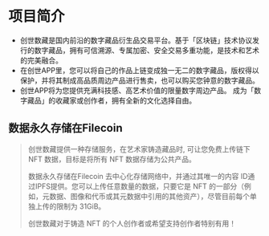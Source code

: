 # 项目简介
- 创世数藏是国内前沿的数字藏品衍生品交易平台。基于「区块链」技术协议发行的数字藏品，拥有可信溯源、专属加密、安全交易多重功能，是技术和艺术的完美融合。
- 在创世APP里，您可以将自己的作品上链变成独一无二的数字藏品，版权得以保护，并将其制成高品质周边产品进行售卖，也可以购买您钟意的数字藏品。
- 创世APP将为您提供充满科技感、高艺术价值的限量数字周边产品。
成为「数字藏品」的收藏家或创作者，拥有全新的文化选择自由。

## 数据永久存储在Filecoin
> 创世数藏提供一种存储服务，在艺术家铸造藏品时, 可让您免费上传链下 NFT 数据，目标是将所有 NFT 数据存储为公共产品。
>
> 数据永久存储在Filecoin 去中心化存储网络中，并通过其唯一的内容 ID通过IPFS提供。您可以上传任意数量的数据，只要它是 NFT 的一部分（例如，元数据、图像和代币或其元数据中引用的其他资产），尽管目前每个单独上传的限制为 31GiB。
>
> 创世数藏对于铸造 NFT 的个人创作者或希望支持创作者特别有用！
